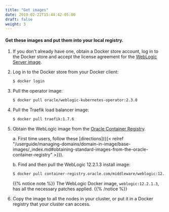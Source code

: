 ```yaml
---
title: "Get images"
date: 2019-02-22T15:44:42-05:00
draft: false
weight: 3
---
```


#### Get these images and put them into your local registry.

1. If you don't already have one, obtain a Docker store account, log in to the Docker store
and accept the license agreement for the [WebLogic Server image](https://hub.docker.com/_/oracle-weblogic-server-12c).

1. Log in to the Docker store from your Docker client:

    ```bash
    $ docker login
    ```

1. Pull the operator image:

    ```bash
    $ docker pull oracle/weblogic-kubernetes-operator:2.3.0
    ```

1. Pull the Traefik load balancer image:

    ```bash
    $ docker pull traefik:1.7.6
    ```

1. Obtain the WebLogic image from the [Oracle Container Registry](https://container-registry.oracle.com).

    a. First time users, follow these [directions]({{< relref "/userguide/managing-domains/domain-in-image/base-images/_index.md#obtaining-standard-images-from-the-oracle-container-registry" >}}).

    b. Find and then pull the WebLogic 12.2.1.3 install image:

     ```bash
     $ docker pull container-registry.oracle.com/middleware/weblogic:12.2.1.3
     ```

    {{% notice note %}} The WebLogic Docker image, `weblogic:12.2.1.3`, has all the necessary patches applied.
    {{% /notice %}}


1. Copy the image to all the nodes in your cluster, or put it in a Docker registry that your cluster can access.
